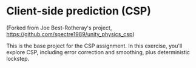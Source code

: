 # Client-side prediction (CSP)
(Forked from Joe Best-Rotheray's project, https://github.com/spectre1989/unity_physics_csp)

This is the base project for the CSP assignment. In this exercise, you'll explore CSP, including error correction and smoothing, plus deterministic lockstep.

